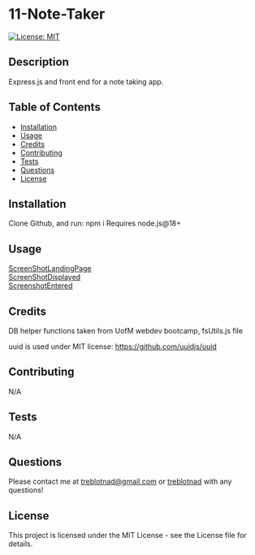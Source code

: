 # 11-Note-Taker

[![License: MIT](https://img.shields.io/badge/License-MIT-yellow.svg)](https://opensource.org/licenses/MIT)

## Description

Express.js and front end for a note taking app.

## Table of Contents

- [Installation](#installation)
- [Usage](#usage)
- [Credits](#credits)
- [Contributing](#contributing)
- [Tests](#tests)
- [Questions](#questions)
- [License](#license)

## Installation

Clone Github, and run:
npm i
Requires node.js@18+

## Usage

[ScreenShotLandingPage](./Screenshots/Landing%20Page.png)  
[ScreenShotDisplayed](./Screenshots/Notes%20Displayed%20from%20database%20file.png)  
[ScreenshotEntered](./Screenshots/New%20note%20being%20entered.png)

## Credits

DB helper functions taken from UofM webdev bootcamp, fsUtils.js file

uuid is used under MIT license: https://github.com/uuidjs/uuid

## Contributing

N/A

## Tests

N/A

## Questions

Please contact me at [treblotnad@gmail.com](mailto:treblotnad@gmail.com) or [treblotnad](github.com/treblotnad) with any questions!

## License

This project is licensed under the MIT License - see the License file for details.

